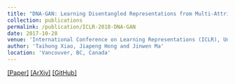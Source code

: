 ```yaml
---
title: "DNA-GAN: Learning Disentangled Representations from Multi-Attribute Images"
collection: publications
permalink: /publication/ICLR-2018-DNA-GAN
date: 2017-10-28
venue: 'International Conference on Learning Representations (ICLR), Under Review'
author: 'Taihong Xiao, Jiapeng Hong and Jinwen Ma'
location: 'Vancouver, BC, Canada'
---
```


[[Paper]](https://openreview.net/forum?id=Syr8Qc1CW&noteId=Syr8Qc1CW)
[[ArXiv]](https://arxiv.org/abs/1711.05415)
[[GitHub]](https://github.com/Prinsphield/DNA-GAN)

